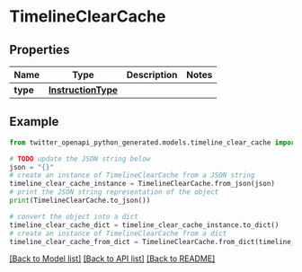 # TimelineClearCache


## Properties

Name | Type | Description | Notes
------------ | ------------- | ------------- | -------------
**type** | [**InstructionType**](InstructionType.md) |  | 

## Example

```python
from twitter_openapi_python_generated.models.timeline_clear_cache import TimelineClearCache

# TODO update the JSON string below
json = "{}"
# create an instance of TimelineClearCache from a JSON string
timeline_clear_cache_instance = TimelineClearCache.from_json(json)
# print the JSON string representation of the object
print(TimelineClearCache.to_json())

# convert the object into a dict
timeline_clear_cache_dict = timeline_clear_cache_instance.to_dict()
# create an instance of TimelineClearCache from a dict
timeline_clear_cache_from_dict = TimelineClearCache.from_dict(timeline_clear_cache_dict)
```
[[Back to Model list]](../README.md#documentation-for-models) [[Back to API list]](../README.md#documentation-for-api-endpoints) [[Back to README]](../README.md)


